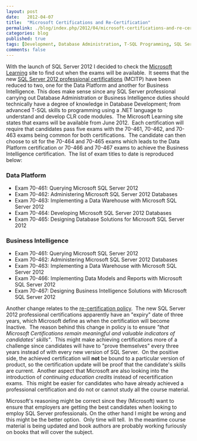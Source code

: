 ```yaml
---
layout: post
date:   2012-04-07
title:  "Microsoft Certifications and Re-Certification"
permalink: ./blog/index.php/2012/04/microsoft-certifications-and-re-certification/
categories: blog
published: true
tags: [Development, Database Administration, T-SQL Programming, SQL Server, T-SQL Programming, Certification]
comments: false
---
```

With the launch of SQL Server 2012 I decided to check the [Microsoft Learning](http://www.microsoft.com/learning/en/us/default.aspx "Microsoft Learning") site to find out when the exams will be available.  It seems that the new [SQL Server 2012 professional certifications](http://www.microsoft.com/learning/en/us/certification/cert-sql-server.aspx#tab2 "Explore the SQL Server 2012 Certifications") (MCITP) have been reduced to two, one for the Data Platform and another for Business Intelligence. This does make sense since any SQL Server professional carrying out Database Administration or Business Intelligence duties should technically have a degree of knowledge in Database Development; from advanced T-SQL skills to programming using a .NET language to understand and develop CLR code modules.  The Microsoft Learning site states that exams will be available from June 2012.  Each certification will require that candidates pass five exams with the 70-461, 70-462, and 70-463 exams being common for both certifications.  The candidate can then choose to sit for the 70-464 and 70-465 exams which leads to the Data Platform certification or 70-466 and 70-467 exams to achieve the Business Intelligence certification.  The list of exam titles to date is reproduced below:

### Data Platform ###

* Exam 70-461: Querying Microsoft SQL Server 2012
* Exam 70-462: Administering Microsoft SQL Server 2012 Databases
* Exam 70-463: Implementing a Data Warehouse with Microsoft SQL Server 2012
* Exam 70-464: Developing Microsoft SQL Server 2012 Databases
* Exam 70-465: Designing Database Solutions for Microsoft SQL Server 2012

### Business Intelligence ###

* Exam 70-461: Querying Microsoft SQL Server 2012
* Exam 70-462: Administering Microsoft SQL Server 2012 Databases
* Exam 70-463: Implementing a Data Warehouse with Microsoft SQL Server 2012
* Exam 70-466: Implementing Data Models and Reports with Microsoft SQL Server 2012
* Exam 70-467: Designing Business Intelligence Solutions with Microsoft SQL Server 2012

Another change relates to the [re-certification policy](http://www.microsoft.com/learning/en/us/certification/exam-prep.aspx#tab4 "Microsoft Certification Exam Policies").  The new SQL Server 2012 professional certifications apparently have an "expiry" date of three years, which Microsoft define as when the certification will become Inactive.  The reason behind this change in policy is to ensure _"that Microsoft Certifications remain meaningful and valuable indicators of candidates’ skills"_.  This might make achieving certifications more of a challenge since candidates will have to "prove themselves" every three years instead of with every new version of SQL Server.  On the positive side, the achieved certification will **not** be bound to a particular version of product, so the certification update will be proof that the candidate's skills are current.  Another aspect that Microsoft are also looking into the introduction of _continuing education credits_ instead of recertification exams.  This might be easier for candidates who have already achieved a professional certification and do not or cannot study all the course material.

Microsoft's reasoning might be correct since they (Microsoft) want to ensure that employers are getting the best candidates when looking to employ SQL Server professionals. On the other hand I might be wrong and this might be the better option.  Only time will tell.  In the meantime course material is being updated and book authors are probably working furiously on books that will cover the subject.
